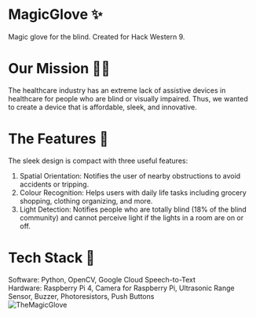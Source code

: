 # MagicGlove ✨
Magic glove for the blind. Created for Hack Western 9.

# Our Mission 🏃‍♂‍
The healthcare industry has an extreme lack of assistive devices in healthcare for people who are blind or visually impaired. Thus, we wanted to create a device that is affordable, sleek, and innovative. 

# The Features 🔮
The sleek design is compact with three useful features:
1)	Spatial Orientation: Notifies the user of nearby obstructions to avoid accidents or tripping.
2)	Colour Recognition: Helps users with daily life tasks including grocery shopping, clothing organizing, and more. 
3)	Light Detection: Notifies people who are totally blind (18% of the blind community) and cannot perceive light if the lights in a room are on or off. 

# Tech Stack 👾
Software: Python, OpenCV, Google Cloud Speech-to-Text <br />
Hardware: Raspberry Pi 4, Camera for Raspberry Pi, Ultrasonic Range Sensor, Buzzer, Photoresistors, Push Buttons
<br />
![TheMagicGlove](https://user-images.githubusercontent.com/89555654/202881304-e8d2222e-55b7-45c9-9e3e-df5147e0378d.jpg)


